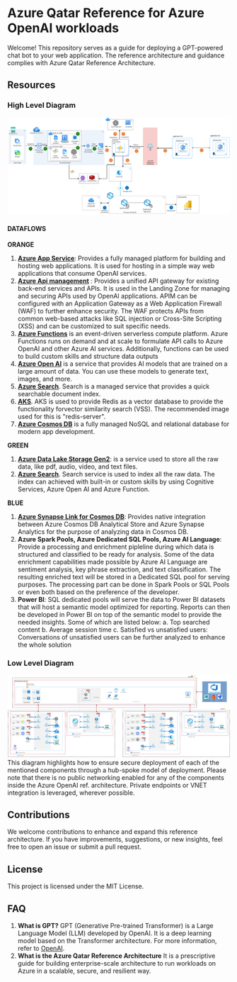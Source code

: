 # Azure Qatar Reference for Azure OpenAI workloads
Welcome! This repository serves as a guide for deploying a GPT-powered chat bot to your web application. The reference architecture and guidance complies with Azure Qatar Reference Architecture. 

## Resources

### **High Level Diagram**
![High Level Diagram](https://github.com/divim/AzureOpenAI-Ref/blob/main/Logical%20High%20Level%20Diagram.png)
#### DATAFLOWS

**ORANGE**
  1. **[Azure App Service](https://azure.microsoft.com/en-us/products/app-service/)**: Provides a fully managed platform for building and hosting web applications. It is used for hosting in a simple way web applications that consume OpenAI services.
  2. **[Azure Api management](https://azure.microsoft.com/en-us/products/api-management/)** : Provides a unified API gateway for existing back-end services and APIs. It is used in the Landing Zone for managing and securing APIs used by OpenAI applications. APIM can be configured with an Application Gateway as a Web Application Firewall (WAF) to further enhance security. The WAF protects APIs from common web-based attacks like SQL injection or Cross-Site Scripting (XSS) and can be customized to suit specific needs.
  3. **[Azure Functions](https://azure.microsoft.com/en-us/products/functions/)** is an event-driven serverless compute platform. Azure Functions runs on demand and at scale to formulate API calls to Azure OpenAI and other Azure AI services. Additionally, functions can be used to build custom skills and structure data outputs
  4. **[Azure Open AI](https://azure.microsoft.com/en-us/products/ai-services/openai-service)** is a service that provides AI models that are trained on a large amount of data. You can use these models to generate text, images, and more.
  5. **[Azure Search](https://learn.microsoft.com/en-us/azure/search/)**. Search is a managed service that provides a quick searchable document index. 
  6. **[AKS](https://azure.microsoft.com/en-us/products/kubernetes-service/)**. AKS is used to provide Redis as a vector database to provide the functionality forvector similarity search (VSS). The recommended image used for this is "redis-server".
  7. **[Azure Cosmos DB](https://azure.microsoft.com/en-us/products/cosmos-db/)** is a fully managed NoSQL and relational database for modern app development.

**GREEN**
1. **[Azure Data Lake Storage Gen2](https://learn.microsoft.com/en-us/azure/storage/blobs/data-lake-storage-introduction)**: is a service used to store all the raw data, like pdf, audio, video, and text files.
2. **[Azure Search](https://learn.microsoft.com/en-us/azure/search/)**. Search service is used to index all the raw data. The index can achieved with built-in or custom skills by using Cognitive Services, Azure Open AI and Azure Function.
  
**BLUE**
1. **[Azure Synapse Link for Cosmos DB](https://learn.microsoft.com/en-us/azure/cosmos-db/synapse-link)**: Provides native integration between Azure Cosmos DB Analytical Store and Azure Synapse Analytics for the purpose of analyzing data in Cosmos DB.
2. **Azure Spark Pools, Azure Dedicated SQL Pools, Azure AI Language**: Provide a processing and enrichment pipleline during which data is structured and classified to be ready for analysis. Some of the data enrichment capabilities made possible by Azure AI Language are sentiment analysis, key phrase extraction, and text classification. The resulting enriched text will be stored in a Dedicated SQL pool for serving purposes. The processing part can be done in Spark Pools or SQL Pools or even both based on the preference of the developer.
3. **Power BI**: SQL dedicated pools will serve the data to Power BI datasets that will host a semantic model optimized for reporting. Reports can then be developed in Power BI on top of the semantic model to provide the needed insights. Some of which are listed below:
		a. Top searched content
		b. Average session time
		c. Satisfied vs unsatisfied users: Conversations of unsatisfied users can be further analyzed to enhance the whole solution

### **Low Level Diagram**
![Low Level Diagram](https://github.com/divim/AzureOpenAI-Ref/blob/main/Low%20Level%20Diagram.png)
This diagram highlights how to ensure secure deployment of each of the mentioned components through a hub-spoke model of deployment. Please note that there is no public networking enabled for any of the components inside the Azure OpenAI ref. architecture. Private endpoints or VNET integration is leveraged, wherever possible. 

## Contributions
We welcome contributions to enhance and expand this reference architecture. If you have improvements, suggestions, or new insights, feel free to open an issue or submit a pull request.

## License
This project is licensed under the MIT License.

## FAQ
1. **What is GPT?**
GPT (Generative Pre-trained Transformer) is a Large Language Model (LLM) developed by OpenAI. It is a deep learning model based on the Transformer architecture. For more information, refer to [OpenAI](openai.com).
2. **What is the Azure Qatar Reference Architecture**
It is a prescriptive guide for building enterprise-scale architecture to run workloads on Azure in a scalable, secure, and resilient way.
